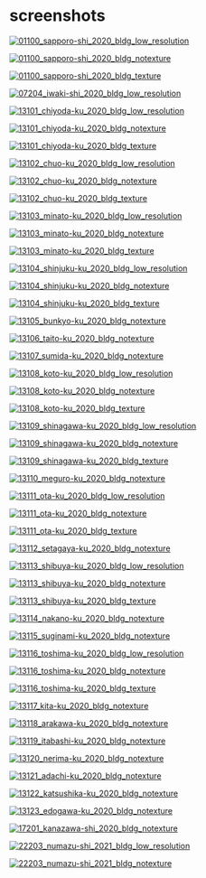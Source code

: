 # screenshots
[![01100_sapporo-shi_2020_bldg_low_resolution](img/01100_sapporo-shi_2020_bldg_low_resolution.png)](https://optgeo.github.io/mille-plateaux/v.html?cid=QmU9KUkSJTNUW7fjUA2xrxJfUKmUGCZTz2mpmsBTvGjRpJ)

[![01100_sapporo-shi_2020_bldg_notexture](img/01100_sapporo-shi_2020_bldg_notexture.png)](https://optgeo.github.io/mille-plateaux/v.html?cid=QmR2kcUkcCpB28Mrj9wpuytLQYcAA64Y2teAMzcNxLJCaS)

[![01100_sapporo-shi_2020_bldg_texture](img/01100_sapporo-shi_2020_bldg_texture.png)](https://optgeo.github.io/mille-plateaux/v.html?cid=QmUhu8CX1U7mkQDoFMb4pt2ZAXJpwJhXiahtyxV2kftmqz)

[![07204_iwaki-shi_2020_bldg_low_resolution](img/07204_iwaki-shi_2020_bldg_low_resolution.png)](https://optgeo.github.io/mille-plateaux/v.html?cid=QmQhsgkuofuUUWLQBR6bVzg6n2LDPjviurgnBJ6NqNAL4P)

[![13101_chiyoda-ku_2020_bldg_low_resolution](img/13101_chiyoda-ku_2020_bldg_low_resolution.png)](https://optgeo.github.io/mille-plateaux/v.html?cid=QmdwK7n2UMTHCyrVv4jjYvv5ZsX4ECqyzYmLRLUFJf6Bo1)

[![13101_chiyoda-ku_2020_bldg_notexture](img/13101_chiyoda-ku_2020_bldg_notexture.png)](https://optgeo.github.io/mille-plateaux/v.html?cid=QmZFEzKDxCyK5n9rL24q4xd65WATqfo4eJ8TAzf2zZCJHw)

[![13101_chiyoda-ku_2020_bldg_texture](img/13101_chiyoda-ku_2020_bldg_texture.png)](https://optgeo.github.io/mille-plateaux/v.html?cid=QmRDCc2nxZjtwxQjWB85KdHDctsojiB6pYbmR8PfSXVjJH)

[![13102_chuo-ku_2020_bldg_low_resolution](img/13102_chuo-ku_2020_bldg_low_resolution.png)](https://optgeo.github.io/mille-plateaux/v.html?cid=QmaYdsMkrUT9zfUDpSVz1HQ3iE6AZ7mMsVn9PYagz6DQpq)

[![13102_chuo-ku_2020_bldg_notexture](img/13102_chuo-ku_2020_bldg_notexture.png)](https://optgeo.github.io/mille-plateaux/v.html?cid=QmNfj2FvttKsB2VUcdNw5CNUK8bFcXcDrZW5DNFvDyqoKt)

[![13102_chuo-ku_2020_bldg_texture](img/13102_chuo-ku_2020_bldg_texture.png)](https://optgeo.github.io/mille-plateaux/v.html?cid=QmUcFnzK2XtEnd5dpRdypemUCctWycn6Afxa526NQDFH5d)

[![13103_minato-ku_2020_bldg_low_resolution](img/13103_minato-ku_2020_bldg_low_resolution.png)](https://optgeo.github.io/mille-plateaux/v.html?cid=QmeCb9HkdwSmiqru9WwHXY7cHynXUMEPxJmiSWpXiSopBq)

[![13103_minato-ku_2020_bldg_notexture](img/13103_minato-ku_2020_bldg_notexture.png)](https://optgeo.github.io/mille-plateaux/v.html?cid=QmacVrLvRVNAjPxbWs9vDhmZ912vE4UDNvSXSBBuiJrQPB)

[![13103_minato-ku_2020_bldg_texture](img/13103_minato-ku_2020_bldg_texture.png)](https://optgeo.github.io/mille-plateaux/v.html?cid=QmSr9Xu73TokC7RY6WrY9MAfhgNScz99JgZpPAKG6jN8BH)

[![13104_shinjuku-ku_2020_bldg_low_resolution](img/13104_shinjuku-ku_2020_bldg_low_resolution.png)](https://optgeo.github.io/mille-plateaux/v.html?cid=QmSpb1i66VkijnNF8KHHPTx3QQKx9XZT4amAGsqkPnH1Fn)

[![13104_shinjuku-ku_2020_bldg_notexture](img/13104_shinjuku-ku_2020_bldg_notexture.png)](https://optgeo.github.io/mille-plateaux/v.html?cid=Qmah4ok9ukkgnsP4r6SA7Q5hc2ZbrQB8pHzf9kqFQLQiwq)

[![13104_shinjuku-ku_2020_bldg_texture](img/13104_shinjuku-ku_2020_bldg_texture.png)](https://optgeo.github.io/mille-plateaux/v.html?cid=QmfR45fxt3xE6hUBB7wm32iBaHAEjtbYBCxtVSb8fnhics)

[![13105_bunkyo-ku_2020_bldg_notexture](img/13105_bunkyo-ku_2020_bldg_notexture.png)](https://optgeo.github.io/mille-plateaux/v.html?cid=QmTep4vjvgqJw8fKCKAWVHB1aceMWXgZzugxu9ZdjksU4J)

[![13106_taito-ku_2020_bldg_notexture](img/13106_taito-ku_2020_bldg_notexture.png)](https://optgeo.github.io/mille-plateaux/v.html?cid=QmNQx34KPNR8waBfk4zhqfxqKbJEVh7FjWAoJbVqKtsBTN)

[![13107_sumida-ku_2020_bldg_notexture](img/13107_sumida-ku_2020_bldg_notexture.png)](https://optgeo.github.io/mille-plateaux/v.html?cid=QmZgiNoxHDTMaLkW643PLBsk5fPnC7vtEAnKDqGi1hq8j6)

[![13108_koto-ku_2020_bldg_low_resolution](img/13108_koto-ku_2020_bldg_low_resolution.png)](https://optgeo.github.io/mille-plateaux/v.html?cid=QmRb8yaQx7pH7ovPAUr9U7t5Kcz46ecQ9558WP1mQTwK4x)

[![13108_koto-ku_2020_bldg_notexture](img/13108_koto-ku_2020_bldg_notexture.png)](https://optgeo.github.io/mille-plateaux/v.html?cid=QmTdYxJosxB77qZGhTinEwceZUuT6FzjNgbFGi85beUW3P)

[![13108_koto-ku_2020_bldg_texture](img/13108_koto-ku_2020_bldg_texture.png)](https://optgeo.github.io/mille-plateaux/v.html?cid=QmfUpGbMaTNA1jE8jDuFNVjRipzPknrn6ziugDzrDdBfwz)

[![13109_shinagawa-ku_2020_bldg_low_resolution](img/13109_shinagawa-ku_2020_bldg_low_resolution.png)](https://optgeo.github.io/mille-plateaux/v.html?cid=QmQ6fPRvafTvcCYZUACnihE7DYJviJ4xkHgRXUCoSt91M7)

[![13109_shinagawa-ku_2020_bldg_notexture](img/13109_shinagawa-ku_2020_bldg_notexture.png)](https://optgeo.github.io/mille-plateaux/v.html?cid=QmceofhGoZAYv52XvxUZsXjaEtQ5WGQpCCRJWw7Pd6cuSB)

[![13109_shinagawa-ku_2020_bldg_texture](img/13109_shinagawa-ku_2020_bldg_texture.png)](https://optgeo.github.io/mille-plateaux/v.html?cid=QmczdLdfKRXM4zXyvL4UB8QLFrAexkdQdiRw9nyDHxQpEx)

[![13110_meguro-ku_2020_bldg_notexture](img/13110_meguro-ku_2020_bldg_notexture.png)](https://optgeo.github.io/mille-plateaux/v.html?cid=QmPzqXeabWUP8v2nhTVhdsWgBekfzqDdDLjUiic6L3f1aC)

[![13111_ota-ku_2020_bldg_low_resolution](img/13111_ota-ku_2020_bldg_low_resolution.png)](https://optgeo.github.io/mille-plateaux/v.html?cid=QmYp1GuiJME1Yx6Pi4ySQ7oafYqZZGrDvhZcK1GykEEgym)

[![13111_ota-ku_2020_bldg_notexture](img/13111_ota-ku_2020_bldg_notexture.png)](https://optgeo.github.io/mille-plateaux/v.html?cid=QmPH7tLxjk3Qcz7VXuHrKH1FqPcc9Q6QVyfp3TzdT1GMkM)

[![13111_ota-ku_2020_bldg_texture](img/13111_ota-ku_2020_bldg_texture.png)](https://optgeo.github.io/mille-plateaux/v.html?cid=QmbtE3mBUPzdkrSLPQJp3kXtCmJE8YgCGy6cL6sq1heF68)

[![13112_setagaya-ku_2020_bldg_notexture](img/13112_setagaya-ku_2020_bldg_notexture.png)](https://optgeo.github.io/mille-plateaux/v.html?cid=QmfVjSVSfNEHeb5VD2QY5v41bmvMxiQMvx4Z9TwhPqkvun)

[![13113_shibuya-ku_2020_bldg_low_resolution](img/13113_shibuya-ku_2020_bldg_low_resolution.png)](https://optgeo.github.io/mille-plateaux/v.html?cid=QmSFq2h7EBinsGyNydpi6UpuvE7WXHicgeUw2MEyW55F1J)

[![13113_shibuya-ku_2020_bldg_notexture](img/13113_shibuya-ku_2020_bldg_notexture.png)](https://optgeo.github.io/mille-plateaux/v.html?cid=QmRCL1mS2E1rTWgfbxbXnJKA8fHepKT8DzPggRT1z7UKgM)

[![13113_shibuya-ku_2020_bldg_texture](img/13113_shibuya-ku_2020_bldg_texture.png)](https://optgeo.github.io/mille-plateaux/v.html?cid=QmWK1h24FDmxfvJoB7WY7VVzu5yYB85vHXz2HW9edq5MAc)

[![13114_nakano-ku_2020_bldg_notexture](img/13114_nakano-ku_2020_bldg_notexture.png)](https://optgeo.github.io/mille-plateaux/v.html?cid=QmRoKTPrTCwY2RYQ2W5LfxZHAozNmfnhM8PSTySfWmtbqX)

[![13115_suginami-ku_2020_bldg_notexture](img/13115_suginami-ku_2020_bldg_notexture.png)](https://optgeo.github.io/mille-plateaux/v.html?cid=QmbzFvQMC58VFDGBcoqFjL67MdpVxdLFknMcEHSw1tTenc)

[![13116_toshima-ku_2020_bldg_low_resolution](img/13116_toshima-ku_2020_bldg_low_resolution.png)](https://optgeo.github.io/mille-plateaux/v.html?cid=QmVWeYVLM5mirBua9E2xDTxDhdxofc7jMsU3TY2bp7vXu7)

[![13116_toshima-ku_2020_bldg_notexture](img/13116_toshima-ku_2020_bldg_notexture.png)](https://optgeo.github.io/mille-plateaux/v.html?cid=QmbW8HLWcN1TY74yvjtmyArt34koef2DJbWfJDd1kyQ7Wm)

[![13116_toshima-ku_2020_bldg_texture](img/13116_toshima-ku_2020_bldg_texture.png)](https://optgeo.github.io/mille-plateaux/v.html?cid=QmTMZwC7uZX7myNmj5tR1TVHSmFWaMB376wWLSotr2LcDA)

[![13117_kita-ku_2020_bldg_notexture](img/13117_kita-ku_2020_bldg_notexture.png)](https://optgeo.github.io/mille-plateaux/v.html?cid=QmPTchL9fJDdhZn6XHFrENeFFZWgGoDvjS2Yw8qUCdEApi)

[![13118_arakawa-ku_2020_bldg_notexture](img/13118_arakawa-ku_2020_bldg_notexture.png)](https://optgeo.github.io/mille-plateaux/v.html?cid=QmZ3dK8ETkzRBrNEUw9uFtpBxjMKRWjnsckNDqSeXz3KdC)

[![13119_itabashi-ku_2020_bldg_notexture](img/13119_itabashi-ku_2020_bldg_notexture.png)](https://optgeo.github.io/mille-plateaux/v.html?cid=QmXiLjhXThzg2JrDvcAkxY9b4AAMZDecDXEM9pVrpzSs8Q)

[![13120_nerima-ku_2020_bldg_notexture](img/13120_nerima-ku_2020_bldg_notexture.png)](https://optgeo.github.io/mille-plateaux/v.html?cid=QmPe4oiAJt7TX4ByqiiahdNKeDJSxAytjWSeHXJDQMnpqR)

[![13121_adachi-ku_2020_bldg_notexture](img/13121_adachi-ku_2020_bldg_notexture.png)](https://optgeo.github.io/mille-plateaux/v.html?cid=QmNqafmdWXXMXtif3DRgmXtxatuSuwCjE5RD5qfMrfB4kQ)

[![13122_katsushika-ku_2020_bldg_notexture](img/13122_katsushika-ku_2020_bldg_notexture.png)](https://optgeo.github.io/mille-plateaux/v.html?cid=QmXY4rzPNE7LfCMjwX7YuMuV8GHPQ33NpPGdiRig9GXJxg)

[![13123_edogawa-ku_2020_bldg_notexture](img/13123_edogawa-ku_2020_bldg_notexture.png)](https://optgeo.github.io/mille-plateaux/v.html?cid=QmdbQh68Tq457w3UpawrQ18UDGtAbSGsdxMEfocHWVyma)

[![17201_kanazawa-shi_2020_bldg_notexture](img/17201_kanazawa-shi_2020_bldg_notexture.png)](https://optgeo.github.io/mille-plateaux/v.html?cid=Qmdmmn4ifwfK6Z2dvobFBYHEK33gqBCR579Tb8ccvKLbMs)

[![22203_numazu-shi_2021_bldg_low_resolution](img/22203_numazu-shi_2021_bldg_low_resolution.png)](https://optgeo.github.io/mille-plateaux/v.html?cid=QmaHkDXfnZ3FcGvKyx94f1DNY9JXHqtU67UC4WAs4qXnKR)

[![22203_numazu-shi_2021_bldg_notexture](img/22203_numazu-shi_2021_bldg_notexture.png)](https://optgeo.github.io/mille-plateaux/v.html?cid=QmWWX4SSLaqAGUXsrzdsGAQiw3Zg2uWATSzPX5knjApDsx)

